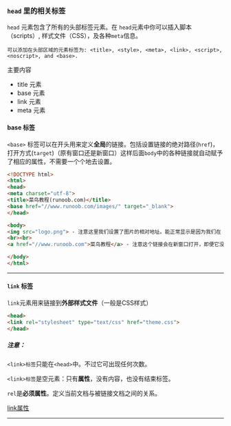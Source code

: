 ### `head` 里的相关标签
`head` 元素包含了所有的头部标签元素。在 `head`元素中你可以插入脚本（scripts）, 样式文件（CSS），及各种`meta`信息。

```
可以添加在头部区域的元素标签为: <title>, <style>, <meta>, <link>, <script>, <noscript>, and <base>.
```
主要内容
  * title 元素
  * base 元素
  * link 元素
  * meta 元素

#### base 标签
 `<base>` 标签可以在开头用来定义**全局**的链接。包括设置链接的绝对路径(`href`)，打开方式(`target`)（原有窗口还是新窗口）这样后面`body`中的各种链接就自动赋予了相应的属性，不需要一个个地去设置。
 ```html
 <!DOCTYPE html>
<html>
<head>
<meta charset="utf-8">
<title>菜鸟教程(runoob.com)</title>
<base href="//www.runoob.com/images/" target="_blank">
</head>

<body>
<img src="logo.png"> - 注意这里我们设置了图片的相对地址。能正常显示是因为我们在 head 部分设置了 base 标签，该标签指定了页面上所有链接的默认 URL，所以该图片的访问地址为 "http://www.runoob.com/images/logo.png"
<br><br>
<a href="//www.runoob.com">菜鸟教程</a> - 注意这个链接会在新窗口打开，即便它没有 target="_blank" 属性。因为在 base 标签里我们已经设置了 target 属性的值为 "_blank"。

</body>
</html>
```

---

#### `link` 标签

`link`元素用来链接到**外部样式文件**（一般是CSS样式）
```html
<head>
<link rel="stylesheet" type="text/css" href="theme.css">
</head>
```
##### 注意：

`<link>标签`只能在`<head>`中。不过它可出现任何次数。

`<link>标签`是空元素：只有**属性**，没有内容，也没有结束标签。

`rel`是**必须属性**。定义当前文档与被链接文档之间的关系。

[link属性](https://www.runoob.com/tags/tag-link.html)

---
